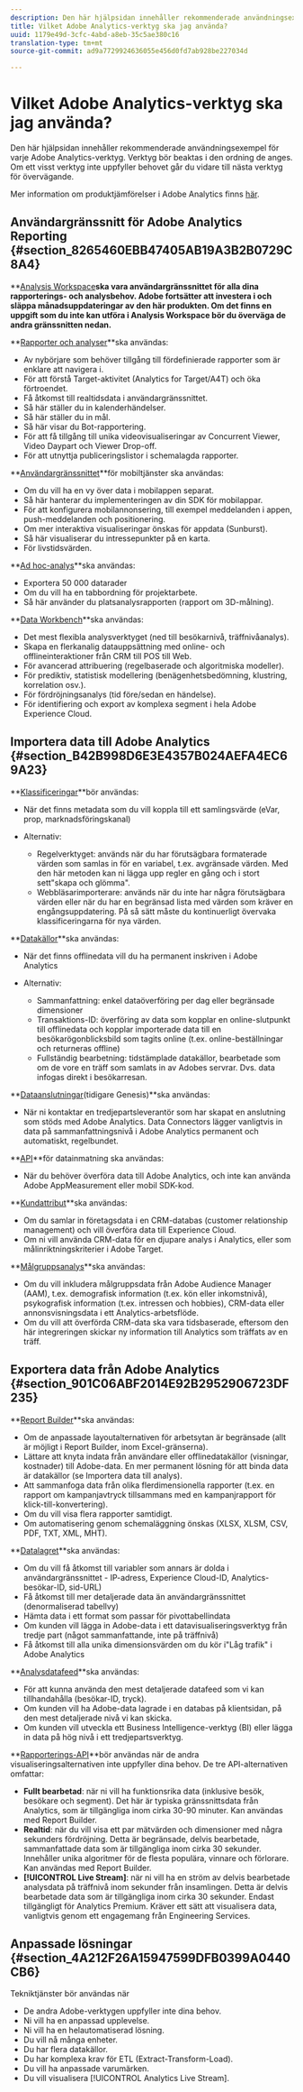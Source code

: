 ```yaml
---
description: Den här hjälpsidan innehåller rekommenderade användningsexempel för varje Adobe Analytics-verktyg. Verktyg bör beaktas i den ordning de anges. Om ett visst verktyg inte uppfyller behovet går du vidare till nästa verktyg för övervägande.
title: Vilket Adobe Analytics-verktyg ska jag använda?
uuid: 1179e49d-3cfc-4abd-a8eb-35c5ae380c16
translation-type: tm+mt
source-git-commit: ad9a7729924636055e456d0fd7ab928be227034d

---
```



# Vilket Adobe Analytics-verktyg ska jag använda?

Den här hjälpsidan innehåller rekommenderade användningsexempel för varje Adobe Analytics-verktyg. Verktyg bör beaktas i den ordning de anges. Om ett visst verktyg inte uppfyller behovet går du vidare till nästa verktyg för övervägande.

Mer information om produktjämförelser i Adobe Analytics finns [här](/help/admin/c-analytics-product-comparison/analytics-product-comparison.md).

## Användargränssnitt för Adobe Analytics Reporting {#section_8265460EBB47405AB19A3B2B0729C8A4}

**[Analysis Workspace](/help/analyze/analysis-workspace/home.md)**ska vara användargränssnittet för alla dina rapporterings- och analysbehov. Adobe fortsätter att investera i och släppa månadsuppdateringar av den här produkten. Om det finns en uppgift som du inte kan utföra i Analysis Workspace bör du överväga de andra gränssnitten nedan.**

**[Rapporter och analyser](/help/analyze/reports-analytics/overview/report-overview.md)**ska användas:

* Av nybörjare som behöver tillgång till fördefinierade rapporter som är enklare att navigera i.
* För att förstå Target-aktivitet (Analytics for Target/A4T) och öka förtroendet.
* Få åtkomst till realtidsdata i användargränssnittet.
* Så här ställer du in kalenderhändelser.
* Så här ställer du in mål.
* Så här visar du Bot-rapportering.
* För att få tillgång till unika videovisualiseringar av Concurrent Viewer, Video Daypart och Viewer Drop-off.
* För att utnyttja publiceringslistor i schemalagda rapporter.

**[Användargränssnittet](https://docs.adobe.com/content/help/en/mobile-services/using/home.html)**för mobiltjänster ska användas:

* Om du vill ha en vy över data i mobilappen separat.
* Så här hanterar du implementeringen av din SDK för mobilappar.
* För att konfigurera mobilannonsering, till exempel meddelanden i appen, push-meddelanden och positionering.
* Om mer interaktiva visualiseringar önskas för appdata (Sunburst).
* Så här visualiserar du intressepunkter på en karta.
* För livstidsvärden.

**[Ad hoc-analys](/help/analyze/ad-hoc-analysis/adhoc-home.md)**ska användas:

* Exportera 50 000 datarader
* Om du vill ha en tabbordning för projektarbete.
* Så här använder du platsanalysrapporten (rapport om 3D-målning).

**[Data Workbench](https://docs.adobe.com/content/help/en/data-workbench/using/home.html)**ska användas:

* Det mest flexibla analysverktyget (ned till besökarnivå, träffnivåanalys).
* Skapa en flerkanalig datauppsättning med online- och offlineinteraktioner från CRM till POS till Web.
* För avancerad attribuering (regelbaserade och algoritmiska modeller).
* För prediktiv, statistisk modellering (benägenhetsbedömning, klustring, korrelation osv.).
* För fördröjningsanalys (tid före/sedan en händelse).
* För identifiering och export av komplexa segment i hela Adobe Experience Cloud.

## Importera data till Adobe Analytics {#section_B42B998D6E3E4357B024AEFA4EC69A23}

**[Klassificeringar](/help/components/c-classifications2/c-classifications.md)**bör användas:

* När det finns metadata som du vill koppla till ett samlingsvärde (eVar, prop, marknadsföringskanal)
* Alternativ:

   * Regelverktyget: används när du har förutsägbara formaterade värden som samlas in för en variabel, t.ex. avgränsade värden. Med den här metoden kan ni lägga upp regler en gång och i stort sett&quot;skapa och glömma&quot;.
   * Webbläsarimporterare: används när du inte har några förutsägbara värden eller när du har en begränsad lista med värden som kräver en engångsuppdatering. På så sätt måste du kontinuerligt övervaka klassificeringarna för nya värden.

**[Datakällor](/help/import/c-data-sources/datasrc-home.md)**ska användas:

* När det finns offlinedata vill du ha permanent inskriven i Adobe Analytics
* Alternativ:

   * Sammanfattning: enkel dataöverföring per dag eller begränsade dimensioner
   * Transaktions-ID: överföring av data som kopplar en online-slutpunkt till offlinedata och kopplar importerade data till en besökarögonblicksbild som tagits online (t.ex. online-beställningar och returneras offline)
   * Fullständig bearbetning: tidstämplade datakällor, bearbetade som om de vore en träff som samlats in av Adobes servrar. Dvs. data infogas direkt i besökarresan.

**[Dataanslutningar](https://www.adobeexchange.com/experiencecloud.html)(tidigare Genesis)**ska användas:

* När ni kontaktar en tredjepartsleverantör som har skapat en anslutning som stöds med Adobe Analytics. Data Connectors lägger vanligtvis in data på sammanfattningsnivå i Adobe Analytics permanent och automatiskt, regelbundet.

**[API](/help/import/c-data-insertion-api/c-data-insertion-api.md)**för datainmatning ska användas:

* När du behöver överföra data till Adobe Analytics, och inte kan använda Adobe AppMeasurement eller mobil SDK-kod.

**[Kundattribut](/help/components/c-variables/dimensionslist/reports-customer-attributes.md)**ska användas:

* Om du samlar in företagsdata i en CRM-databas (customer relationship management) och vill överföra data till Experience Cloud.
* Om ni vill använda CRM-data för en djupare analys i Analytics, eller som målinriktningskriterier i Adobe Target.

**[Målgruppsanalys](/help/integrate/c-audience-analytics/mc-audiences-aam.md)**ska användas:

* Om du vill inkludera målgruppsdata från Adobe Audience Manager (AAM), t.ex. demografisk information (t.ex. kön eller inkomstnivå), psykografisk information (t.ex. intressen och hobbies), CRM-data eller annonsvisningsdata i ett Analytics-arbetsflöde.
* Om du vill att överförda CRM-data ska vara tidsbaserade, eftersom den här integreringen skickar ny information till Analytics som träffats av en träff.

## Exportera data från Adobe Analytics {#section_901C06ABF2014E92B2952906723DF235}

**[Report Builder](/help/analyze/report-builder/home.md)**ska användas:

* Om de anpassade layoutalternativen för arbetsytan är begränsade (allt är möjligt i Report Builder, inom Excel-gränserna).
* Lättare att knyta indata från användare eller offlinedatakällor (visningar, kostnader) till Adobe-data. En mer permanent lösning för att binda data är datakällor (se Importera data till analys).
* Att sammanfoga data från olika flerdimensionella rapporter (t.ex. en rapport om kampanjavtryck tillsammans med en kampanjrapport för klick-till-konvertering).
* Om du vill visa flera rapporter samtidigt.
* Om automatisering genom schemaläggning önskas (XLSX, XLSM, CSV, PDF, TXT, XML, MHT).

**[Datalagret](/help/export/data-warehouse/data-warehouse.md)**ska användas:

* Om du vill få åtkomst till variabler som annars är dolda i användargränssnittet - IP-adress, Experience Cloud-ID, Analytics-besökar-ID, sid-URL)
* Få åtkomst till mer detaljerade data än användargränssnittet (denormaliserad tabellvy)
* Hämta data i ett format som passar för pivottabellindata
* Om kunden vill lägga in Adobe-data i ett datavisualiseringsverktyg från tredje part (något sammanfattande, inte på träffnivå)
* Få åtkomst till alla unika dimensionsvärden om du kör i&quot;Låg trafik&quot; i Adobe Analytics

**[Analysdatafeed](/help/export/analytics-data-feed/c-df-contents/datafeeds-contents.md)**ska användas:

* För att kunna använda den mest detaljerade datafeed som vi kan tillhandahålla (besökar-ID, tryck).
* Om kunden vill ha Adobe-data lagrade i en databas på klientsidan, på den mest detaljerade nivå vi kan skicka.
* Om kunden vill utveckla ett Business Intelligence-verktyg (BI) eller lägga in data på hög nivå i ett tredjepartsverktyg.

**[Rapporterings-API](https://www.adobe.io/apis/experiencecloud/analytics/docs.html#!AdobeDocs/analytics-2.0-apis/master/reporting-guide.md)**bör användas när de andra visualiseringsalternativen inte uppfyller dina behov. De tre API-alternativen omfattar:

* **Fullt bearbetad**: när ni vill ha funktionsrika data (inklusive besök, besökare och segment). Det här är typiska gränssnittsdata från Analytics, som är tillgängliga inom cirka 30-90 minuter. Kan användas med Report Builder.
* **Realtid**: när du vill visa ett par mätvärden och dimensioner med några sekunders fördröjning. Detta är begränsade, delvis bearbetade, sammanfattade data som är tillgängliga inom cirka 30 sekunder. Innehåller unika algoritmer för de flesta populära, vinnare och förlorare. Kan användas med Report Builder.
* **[!UICONTROL Live Stream]**: när ni vill ha en ström av delvis bearbetade analysdata på träffnivå inom sekunder från insamlingen. Detta är delvis bearbetade data som är tillgängliga inom cirka 30 sekunder. Endast tillgängligt för Analytics Premium. Kräver ett sätt att visualisera data, vanligtvis genom ett engagemang från Engineering Services.

## Anpassade lösningar {#section_4A212F26A15947599DFB0399A0440CB6}

Tekniktjänster bör användas när

* De andra Adobe-verktygen uppfyller inte dina behov.
* Ni vill ha en anpassad upplevelse.
* Ni vill ha en helautomatiserad lösning.
* Du vill nå många enheter.
* Du har flera datakällor.
* Du har komplexa krav för ETL (Extract-Transform-Load).
* Du vill ha anpassade varumärken.
* Du vill visualisera [!UICONTROL Analytics Live Stream].
